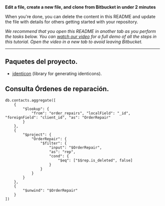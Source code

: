 **Edit a file, create a new file, and clone from Bitbucket in under 2 minutes**

When you're done, you can delete the content in this README and update the file with details for others getting started
with your repository.

*We recommend that you open this README in another tab as you perform the tasks below. You
can [watch our video](https://youtu.be/0ocf7u76WSo) for a full demo of all the steps in this tutorial. Open the video in
a new tab to avoid leaving Bitbucket.*

---

## Paquetes del proyecto.

- [jdenticon](https://github.com/dmester/jdenticon) (library for generating identicons).

## Consulta Órdenes de reparación.

```
db.contacts.aggregate([
    {
        "$lookup": {
            "from": "order_repairs", "localField": "_id", "foreignField": "client_id", "as": "OrderRepair"
        }
    },
    {
        "$project": {
            "OrderRepair": {
                "$filter": {
                    "input": "$OrderRepair",
                    "as": "rep",
                    "cond": {
                        "$eq": ["$$rep.is_deleted", false]
                    }
                }
            }
        }
    },
    {
        "$unwind": "$OrderRepair"
    }
])
```